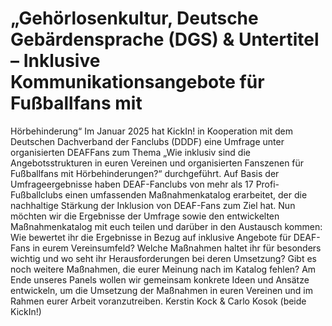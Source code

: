 # „Gehörlosenkultur, Deutsche Gebärdensprache (DGS) & Untertitel – Inklusive Kommunikationsangebote für Fußballfans mit
Hörbehinderung“
Im Januar 2025 hat KickIn! in Kooperation mit dem Deutschen Dachverband der Fanclubs (DDDF) eine Umfrage unter organisierten DEAFFans
zum Thema „Wie inklusiv sind die Angebotsstrukturen in euren Vereinen und organisierten Fanszenen für Fußballfans mit
Hörbehinderungen?“ durchgeführt. Auf Basis der Umfrageergebnisse haben DEAF-Fanclubs von mehr als 17 Profi-Fußballclubs einen
umfassenden Maßnahmenkatalog erarbeitet, der die nachhaltige Stärkung der Inklusion von DEAF-Fans zum Ziel hat.
Nun möchten wir die Ergebnisse der Umfrage sowie den entwickelten Maßnahmenkatalog mit euch teilen und darüber in den Austausch
kommen: Wie bewertet ihr die Ergebnisse in Bezug auf inklusive Angebote für DEAF-Fans in eurem Vereinsumfeld? Welche Maßnahmen haltet
ihr für besonders wichtig und wo seht ihr Herausforderungen bei deren Umsetzung? Gibt es noch weitere Maßnahmen, die eurer Meinung
nach im Katalog fehlen?
Am Ende unseres Panels wollen wir gemeinsam konkrete Ideen und Ansätze entwickeln, um die Umsetzung der Maßnahmen in euren Vereinen
und im Rahmen eurer Arbeit voranzutreiben.
Kerstin Kock & Carlo Kosok (beide KickIn!)
